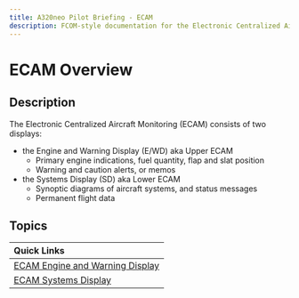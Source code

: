```yaml
---
title: A320neo Pilot Briefing - ECAM
description: FCOM-style documentation for the Electronic Centralized Aircraft Monitoring (ECAM) system.
---
```


<link rel="stylesheet" href="../../../stylesheets/toc-tables.css">

# ECAM Overview

## Description

The Electronic Centralized Aircraft Monitoring (ECAM) consists of two displays:

- the Engine and Warning Display (E/WD) aka Upper ECAM
    - Primary engine indications, fuel quantity, flap and slat position
    - Warning and caution alerts, or memos
- the Systems Display (SD) aka Lower ECAM
    - Synoptic diagrams of aircraft systems, and status messages
    - Permanent flight data


##  Topics

| Quick Links                                     |
|:------------------------------------------------|
| [ECAM Engine and Warning Display](ecam-e-wd.md) |
| [ECAM Systems Display](sd/index.md)             |
